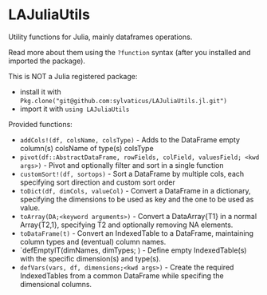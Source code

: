 # LAJuliaUtils

Utility functions for Julia, mainly dataframes operations.

Read more about them using the `?function` syntax (after you installed and imported the package).

This is NOT a Julia registered package:
* install it with `Pkg.clone("git@github.com:sylvaticus/LAJuliaUtils.jl.git")`
* import it with `using LAJuliaUtils`

Provided functions:

* `addCols!(df, colsName, colsType)` - Adds to the DataFrame empty column(s) colsName of type(s) colsType
* `pivot(df::AbstractDataFrame, rowFields, colField, valuesField; <kwd args>)` - Pivot and optionally filter and sort in a single function
* `customSort!(df, sortops)`         - Sort a DataFrame by multiple cols, each specifying sort direction and custom sort order
* `toDict(df, dimCols, valueCol)`    - Convert a DataFrame in a dictionary, specifying the dimensions to be used as key and the one to be used as value.
* `toArray(DA;<keyword arguments>)`  - Convert a DataArray{T1} in a normal Array{T2,1}, specifying T2 and optionally removing NA elements.
* `toDataFrame(t)`                   - Convert an IndexedTable to a DataFrame, maintaining column types and (eventual) column names.
* `defEmptyIT(dimNames, dimTypes; <kwd args>) - Define empty IndexedTable(s) with the specific dimension(s) and type(s).
* `defVars(vars, df, dimensions;<kwd args>)`  - Create the required IndexedTables from a common DataFrame while specifing the dimensional columns.
